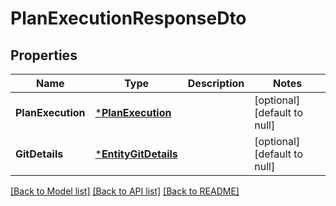 # PlanExecutionResponseDto

## Properties
Name | Type | Description | Notes
------------ | ------------- | ------------- | -------------
**PlanExecution** | [***PlanExecution**](PlanExecution.md) |  | [optional] [default to null]
**GitDetails** | [***EntityGitDetails**](EntityGitDetails.md) |  | [optional] [default to null]

[[Back to Model list]](../README.md#documentation-for-models) [[Back to API list]](../README.md#documentation-for-api-endpoints) [[Back to README]](../README.md)

